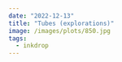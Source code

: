```yaml
---
date: "2022-12-13"
title: "Tubes (explorations)"
image: /images/plots/850.jpg
tags:
  - inkdrop
---
```

